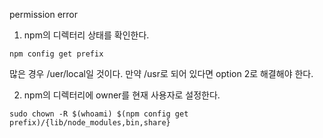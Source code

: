 permission error

1. npm의 디렉터리 상태를 확인한다.

```
npm config get prefix

```

많은 경우 /uer/local일 것이다. 만약 /usr로 되어 있다면 option 2로 해결해야 한다.

2. npm의 디렉터리에 owner를 현재 사용자로 설정한다.

```
sudo chown -R $(whoami) $(npm config get prefix)/{lib/node_modules,bin,share}
```

